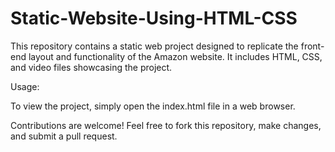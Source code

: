 # Static-Website-Using-HTML-CSS

This repository contains a static web project designed to replicate the front-end layout and functionality of the Amazon website. It includes HTML, CSS, and video files showcasing the project.

Usage:

To view the project, simply open the index.html file in a web browser.


Contributions are welcome! Feel free to fork this repository, make changes, and submit a pull request.
